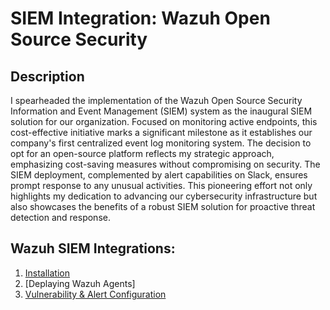 <h1>SIEM Integration: Wazuh Open Source Security</h1>


<h2>Description</h2>

I spearheaded the implementation of the Wazuh Open Source Security Information and Event Management (SIEM) system as the inaugural SIEM solution for our organization. Focused on monitoring active endpoints, this cost-effective initiative marks a significant milestone as it establishes our company's first centralized event log monitoring system. The decision to opt for an open-source platform reflects my strategic approach, emphasizing cost-saving measures without compromising on security. The SIEM deployment, complemented by alert capabilities on Slack, ensures prompt response to any unusual activities. This pioneering effort not only highlights my dedication to advancing our cybersecurity infrastructure but also showcases the benefits of a robust SIEM solution for proactive threat detection and response.
<br />


<h2>Wazuh SIEM Integrations:</h2>

1. [Installation](https://github.com/georgecyberli/WazuhInstallation)
2. [Deplaying Wazuh Agents]
3. [Vulnerability & Alert Configuration](https://github.com/georgecyberli/VulnerabilityAlertConf)
